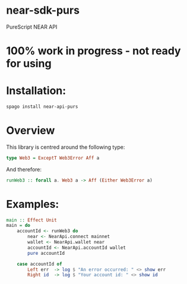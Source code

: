 # near-sdk-purs
PureScript NEAR API 

# 100% work in progress - not ready for using

# Installation:
```zsh
spago install near-api-purs
```

# Overview

This library is centred around the following type:
```PureScript
type Web3 = ExceptT Web3Error Aff a
```

And therefore:
```PureScript
runWeb3 :: forall a. Web3 a -> Aff (Either Web3Error a)
```

# Examples:
```PureScript
main :: Effect Unit
main = do
    accountId <- runWeb3 do
        near <- NearApi.connect mainnet
        wallet <- NearApi.wallet near
        accountId <- NearApi.accountId wallet
        pure accountId

    case accountId of
        Left err  -> log $ "An error occurred: " <> show err
        Right id  -> log $ "Your account id: " <> show id
```

